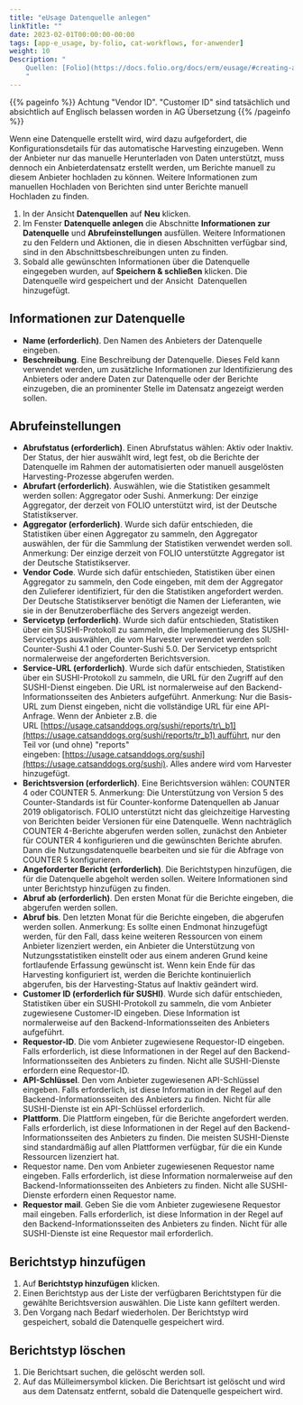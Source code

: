 ```yaml
---
title: "eUsage Datenquelle anlegen"
linkTitle: ""
date: 2023-02-01T00:00:00-00:00
tags: [app-e_usage, by-folio, cat-workflows, for-anwender]
weight: 10
Description: "
    Quellen: [Folio](https://docs.folio.org/docs/erm/eusage/#creating-a-usage-data-provider ) & [GBV](https://info.gbv.de/display/FOLIOGBVEXTERN/Folio:+eUsage+Datenquelle+anlegen)
    "
---
```


{{% pageinfo %}}
Achtung "Vendor ID". "Customer ID" sind tatsächlich und absichtlich auf Englisch belassen worden in AG Übersetzung 
{{% /pageinfo %}}

Wenn eine Datenquelle erstellt wird, wird dazu aufgefordert, die Konfigurationsdetails für das automatische Harvesting einzugeben. Wenn der Anbieter nur das manuelle Herunterladen von Daten unterstützt, muss dennoch ein Anbieterdatensatz erstellt werden, um Berichte manuell zu diesem Anbieter hochladen zu können. Weitere Informationen zum manuellen Hochladen von Berichten sind unter Berichte manuell Hochladen zu finden.

1.  In der Ansicht **Datenquellen** auf **Neu** klicken.
2.  Im Fenster **Datenquelle anlegen** die Abschnitte **Informationen zur Datenquelle** und **Abrufeinstellungen** ausfüllen. Weitere Informationen zu den Feldern und Aktionen, die in diesen Abschnitten verfügbar sind, sind in den Abschnittsbeschreibungen unten zu finden.
3.  Sobald alle gewünschten Informationen über die Datenquelle eingegeben wurden, auf **Speichern & schließen** klicken. Die Datenquelle wird gespeichert und der Ansicht  Datenquellen hinzugefügt.

## Informationen zur Datenquelle

-   **Name (erforderlich)**. Den Namen des Anbieters der Datenquelle eingeben.
-   **Beschreibung**. Eine Beschreibung der Datenquelle. Dieses Feld kann verwendet werden, um zusätzliche Informationen zur Identifizierung des Anbieters oder andere Daten zur Datenquelle oder der Berichte einzugeben, die an prominenter Stelle im Datensatz angezeigt werden sollen.

## Abrufeinstellungen

-   **Abrufstatus (erforderlich)**. Einen Abrufstatus wählen: Aktiv oder Inaktiv. Der Status, der hier auswählt wird, legt fest, ob die Berichte der Datenquelle im Rahmen der automatisierten oder manuell ausgelösten Harvesting-Prozesse abgerufen werden.
-   **Abrufart (erforderlich)**. Auswählen, wie die Statistiken gesammelt werden sollen: Aggregator oder Sushi. Anmerkung: Der einzige Aggregator, der derzeit von FOLIO unterstützt wird, ist der Deutsche Statistikserver.
-   **Aggregator (erforderlich)**. Wurde sich dafür entschieden, die Statistiken über einen Aggregator zu sammeln, den Aggregator auswählen, der für die Sammlung der Statistiken verwendet werden soll. Anmerkung: Der einzige derzeit von FOLIO unterstützte Aggregator ist der Deutsche Statistikserver.
-   **Vendor Code**. Wurde sich dafür entschieden, Statistiken über einen Aggregator zu sammeln, den Code eingeben, mit dem der Aggregator den Zulieferer identifiziert, für den die Statistiken angefordert werden. Der Deutsche Statistikserver benötigt die Namen der Lieferanten, wie sie in der Benutzeroberfläche des Servers angezeigt werden.
-   **Servicetyp (erforderlich)**. Wurde sich dafür entschieden, Statistiken über ein SUSHI-Protokoll zu sammeln, die Implementierung des SUSHI-Servicetyps auswählen, die vom Harvester verwendet werden soll: Counter-Sushi 4.1 oder Counter-Sushi 5.0. Der Servicetyp entspricht normalerweise der angeforderten Berichtsversion.
-   **Service-URL (erforderlich)**. Wurde sich dafür entschieden, Statistiken über ein SUSHI-Protokoll zu sammeln, die URL für den Zugriff auf den SUSHI-Dienst eingeben. Die URL ist normalerweise auf den Backend-Informationsseiten des Anbieters aufgeführt.
    Anmerkung: Nur die Basis-URL zum Dienst eingeben, nicht die vollständige URL für eine API-Anfrage. Wenn der Anbieter z.B. die URL [https://usage.catsanddogs.org/sushi/reports/tr\_b1](https://usage.catsanddogs.org/sushi/reports/tr_b1) aufführt, nur den Teil vor (und ohne) "reports" eingeben: [https://usage.catsanddogs.org/sushi](https://usage.catsanddogs.org/sushi). Alles andere wird vom Harvester hinzugefügt.
-   **Berichtsversion (erforderlich)**. Eine Berichtsversion wählen: COUNTER 4 oder COUNTER 5. Anmerkung: Die Unterstützung von Version 5 des Counter-Standards ist für Counter-konforme Datenquellen ab Januar 2019 obligatorisch. FOLIO unterstützt nicht das gleichzeitige Harvesting von Berichten beider Versionen für eine Datenquelle. Wenn nachträglich COUNTER 4-Berichte abgerufen werden sollen, zunächst den Anbieter für COUNTER 4 konfigurieren und die gewünschten Berichte abrufen. Dann die Nutzungsdatenquelle bearbeiten und sie für die Abfrage von COUNTER 5 konfigurieren.
-   **Angeforderter Bericht (erforderlich)**. Die Berichtstypen hinzufügen, die für die Datenquelle abgeholt werden sollen. Weitere Informationen sind unter Berichtstyp hinzufügen zu finden.
-   **Abruf ab (erforderlich)**. Den ersten Monat für die Berichte eingeben, die abgerufen werden sollen.
-   **Abruf bis**. Den letzten Monat für die Berichte eingeben, die abgerufen werden sollen. Anmerkung: Es sollte einen Endmonat hinzugefügt werden, für den Fall, dass keine weiteren Ressourcen von einem Anbieter lizenziert werden, ein Anbieter die Unterstützung von Nutzungsstatistiken einstellt oder aus einem anderen Grund keine fortlaufende Erfassung gewünscht ist. Wenn kein Ende für das Harvesting konfiguriert ist, werden die Berichte kontinuierlich abgerufen, bis der Harvesting-Status auf Inaktiv geändert wird.
-   **Customer ID (erforderlich für SUSHI)**. Wurde sich dafür entschieden, Statistiken über ein SUSHI-Protokoll zu sammeln, die vom Anbieter zugewiesene Customer-ID eingeben. Diese Information ist normalerweise auf den Backend-Informationsseiten des Anbieters aufgeführt.
-   **Requestor-ID**. Die vom Anbieter zugewiesene Requestor-ID eingeben. Falls erforderlich, ist diese Informationen in der Regel auf den Backend-Informationsseiten des Anbieters zu finden. Nicht alle SUSHI-Dienste erfordern eine Requestor-ID.
-   **API-Schlüssel**. Den vom Anbieter zugewiesenen API-Schlüssel eingeben. Falls erforderlich, ist diese Information in der Regel auf den Backend-Informationsseiten des Anbieters zu finden. Nicht für alle SUSHI-Dienste ist ein API-Schlüssel erforderlich.
-   **Plattform**. Die Plattform eingeben, für die Berichte angefordert werden. Falls erforderlich, ist diese Informationen in der Regel auf den Backend-Informationsseiten des Anbieters zu finden. Die meisten SUSHI-Dienste sind standardmäßig auf allen Plattformen verfügbar, für die ein Kunde Ressourcen lizenziert hat.
-   Requestor name. Den vom Anbieter zugewiesenen Requestor name eingeben. Falls erforderlich, ist diese Information normalerweise auf den Backend-Informationsseiten des Anbieters zu finden. Nicht alle SUSHI-Dienste erfordern einen Requestor name.
-   **Requestor mail**. Geben Sie die vom Anbieter zugewiesene Requestor mail eingeben. Falls erforderlich, ist diese Information in der Regel auf den Backend-Informationsseiten des Anbieters zu finden. Nicht für alle SUSHI-Dienste ist eine Requestor mail erforderlich.

## Berichtstyp hinzufügen

1.  Auf **Berichtstyp hinzufügen** klicken.
2.  Einen Berichtstyp aus der Liste der verfügbaren Berichtstypen für die gewählte Berichtsversion auswählen. Die Liste kann gefiltert werden.
3.  Den Vorgang nach Bedarf wiederholen. Der Berichtstyp wird gespeichert, sobald die Datenquelle gespeichert wird.

## Berichtstyp löschen

1.  Die Berichtsart suchen, die gelöscht werden soll.
2.  Auf das Mülleimersymbol klicken. Die Berichtsart ist gelöscht und wird aus dem Datensatz entfernt, sobald die Datenquelle gespeichert wird.

